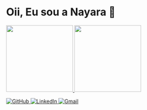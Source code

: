 # Oii, Eu sou a Nayara :wave:
 
<div>
  <a href="https://github.com/NayaraFreitas">
  <img height="180em" src="https://github-readme-stats.vercel.app/api?username=NayaraFreitas&show_icons=true&theme=aura&include_all_commits=true&count_private=true"/>
  <img height="180em" src="https://github-readme-stats.vercel.app/api/top-langs/?username=NayaraFreitas&layout=compact&langs_count=7&theme=aura"/>
</div>
 
![GitHub](https://img.shields.io/badge/github-%23121011.svg?style=for-the-badge&logo=github&logoColor=white)
![LinkedIn](https://img.shields.io/badge/linkedin-%230077B5.svg?style=for-the-badge&logo=linkedin&logoColor=white)
![Gmail](https://img.shields.io/badge/Gmail-D14836?style=for-the-badge&logo=gmail&logoColor=white) 

